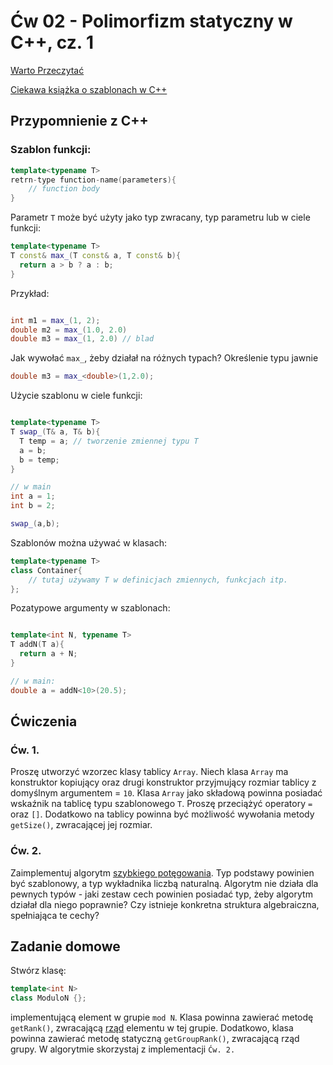 

# Ćw 02 - Polimorfizm statyczny w C++, cz. 1

[Warto Przeczytać](https://www.tutorialspoint.com/cplusplus/cpp_templates.htm)

[Ciekawa książka o szablonach w C++](https://bonito.pl/k-90460015-od-matematyki-do-programowania-uogolnionego)


## Przypomnienie z C++

### Szablon funkcji:

```C++
template<typename T>
retrn-type function-name(parameters){
    // function body
}
```

Parametr `T` może być użyty jako typ zwracany, typ parametru lub w ciele funkcji:

```C++
template<typename T>
T const& max_(T const& a, T const& b){
  return a > b ? a : b;
}
```

Przykład:

```C++

int m1 = max_(1, 2);
double m2 = max_(1.0, 2.0)
double m3 = max_(1, 2.0) // blad
```

Jak wywołać `max_`, żeby działał na różnych typach? Określenie typu jawnie

```C++
double m3 = max_<double>(1,2.0);
```

Użycie szablonu w ciele funkcji:

```C++

template<typename T>
T swap_(T& a, T& b){
  T temp = a; // tworzenie zmiennej typu T
  a = b;
  b = temp;
}

// w main
int a = 1;
int b = 2;

swap_(a,b);
```

Szablonów można używać w klasach:

```C++
template<typename T>
class Container{
    // tutaj używamy T w definicjach zmiennych, funkcjach itp.
};

```

Pozatypowe argumenty w szablonach:

```C++

template<int N, typename T>
T addN(T a){
  return a + N;
}

// w main:
double a = addN<10>(20.5);

```

## Ćwiczenia

### Ćw. 1.

Proszę utworzyć wzorzec klasy tablicy `Array`. Niech klasa `Array` ma konstruktor kopiujący oraz drugi konstruktor przyjmujący rozmiar tablicy z domyślnym argumentem = `10`. Klasa `Array` jako składową powinna posiadać wskaźnik na tablicę typu szablonowego `T`. Proszę przeciążyć operatory `=` oraz `[]`. Dodatkowo na tablicy powinna być możliwość wywołania metody `getSize()`, zwracającej jej rozmiar.

### Ćw. 2.

Zaimplementuj algorytm [szybkiego potęgowania](https://pl.wikipedia.org/wiki/Algorytm_szybkiego_pot%C4%99gowania). Typ podstawy powinien być szablonowy, a typ wykładnika liczbą naturalną. Algorytm nie działa dla pewnych typów - jaki zestaw cech powinien posiadać typ, żeby algorytm działał dla niego poprawnie? Czy istnieje konkretna struktura algebraiczna, spełniająca te cechy?

## Zadanie domowe

Stwórz klasę:

```C++
template<int N>
class ModuloN {};
```

implementującą element w grupie `mod N`. Klasa powinna zawierać metodę `getRank()`, zwracającą [rząd](https://pl.wikipedia.org/wiki/Rz%C4%85d_w_grupie_multiplikatywnej) elementu w tej grupie. Dodatkowo, klasa powinna zawierać metodę statyczną `getGroupRank()`, zwracającą rząd grupy. W algorytmie skorzystaj z implementacji `Ćw. 2.`